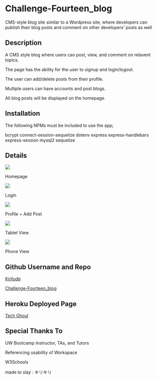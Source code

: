 # Challenge-Fourteen_blog
CMS-style blog site similar to a Wordpress site, where developers can publish their blog posts and comment on other developers’ posts as well


## Description 

A CMS style blog where users can post, view, and comment on relavent topics.

The page has the ability for the user to signup and login/logout. 

The user can add/delete posts from their profile.

Multiple users can have accounts and post blogs.

All blog posts will be displayed on the homepage.

## Installation

The following NPMs must be included to use the app;

bcrypt
connect-session-sequelize
dotenv
express
express-handlebars
express-session
mysql2
sequelize

## Details

<image src='assets\imgs\homepage.PNG'>

Homepage

<image src= 'assets\imgs\loginpage.PNG'>

Login

<image src = 'assets\imgs\profile.PNG'>

Profile + Add Post

<image src ='assets\imgs\tablet.PNG'>

Tablet View

<image src = 'assets\imgs\phone.PNG'>

Phone View

## Github Username and Repo

[Kiriludp](https://github.com/kiriludp)

[Challenge-Fourteen_blog](https://github.com/kiriludp/Challenge-Fourteen_blog)

## Heroku Deployed Page

[Tech Ghoul](https://tech-ghoul-blog.herokuapp.com/)


## Special Thanks To

UW Bootcamp Instructor, TAs, and Tutors 

Referencing usability of Workspace

W3Schools

made to slay : キリキリ

